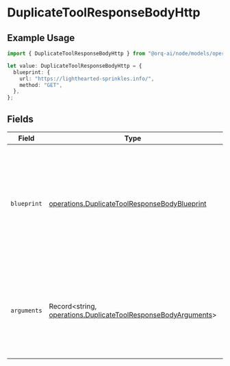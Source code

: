 # DuplicateToolResponseBodyHttp

## Example Usage

```typescript
import { DuplicateToolResponseBodyHttp } from "@orq-ai/node/models/operations";

let value: DuplicateToolResponseBodyHttp = {
  blueprint: {
    url: "https://lighthearted-sprinkles.info/",
    method: "GET",
  },
};
```

## Fields

| Field                                                                                                                                                       | Type                                                                                                                                                        | Required                                                                                                                                                    | Description                                                                                                                                                 |
| ----------------------------------------------------------------------------------------------------------------------------------------------------------- | ----------------------------------------------------------------------------------------------------------------------------------------------------------- | ----------------------------------------------------------------------------------------------------------------------------------------------------------- | ----------------------------------------------------------------------------------------------------------------------------------------------------------- |
| `blueprint`                                                                                                                                                 | [operations.DuplicateToolResponseBodyBlueprint](../../models/operations/duplicatetoolresponsebodyblueprint.md)                                              | :heavy_check_mark:                                                                                                                                          | The blueprint for the HTTP request. The `arguments` field will be used to replace the placeholders in the `url`, `headers`, `body`, and `arguments` fields. |
| `arguments`                                                                                                                                                 | Record<string, [operations.DuplicateToolResponseBodyArguments](../../models/operations/duplicatetoolresponsebodyarguments.md)>                              | :heavy_minus_sign:                                                                                                                                          | The arguments to send with the request. The keys will be used to replace the placeholders in the `blueprint` field.                                         |